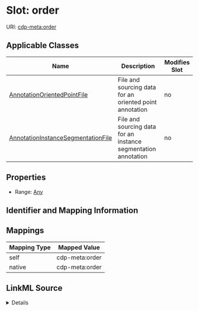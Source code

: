 

# Slot: order

URI: [cdp-meta:order](metadataorder)



<!-- no inheritance hierarchy -->





## Applicable Classes

| Name | Description | Modifies Slot |
| --- | --- | --- |
| [AnnotationOrientedPointFile](AnnotationOrientedPointFile.md) | File and sourcing data for an oriented point annotation |  no  |
| [AnnotationInstanceSegmentationFile](AnnotationInstanceSegmentationFile.md) | File and sourcing data for an instance segmentation annotation |  no  |







## Properties

* Range: [Any](Any.md)





## Identifier and Mapping Information








## Mappings

| Mapping Type | Mapped Value |
| ---  | ---  |
| self | cdp-meta:order |
| native | cdp-meta:order |




## LinkML Source

<details>
```yaml
name: order
alias: order
domain_of:
- AnnotationOrientedPointFile
- AnnotationInstanceSegmentationFile
range: Any

```
</details>
